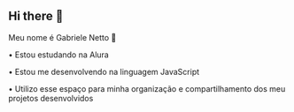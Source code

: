 ## Hi there 👋

Meu nome é Gabriele Netto 💅

• Estou estudando na Alura

• Estou me desenvolvendo na linguagem JavaScript

• Utilizo esse espaço para minha organização e compartilhamento dos meu projetos desenvolvidos
